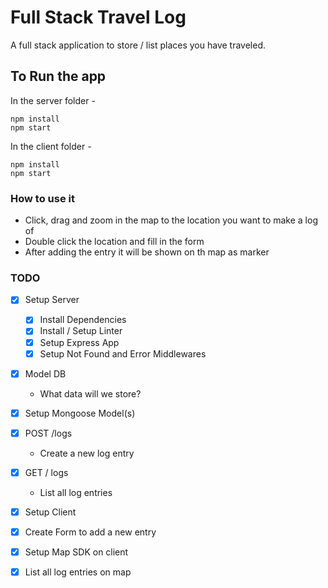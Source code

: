 # Full Stack Travel Log

A full stack application to store / list places you have traveled.

## To Run the app
  In the server folder - 
  ```
  npm install
  npm start

  ```
  In the client folder - 

  ```
  npm install
  npm start
  ```


### How to use it
  
  * Click, drag and zoom in the map to the location you want to make a log of
  * Double click the location and fill in the form
  * After adding the entry it will be shown on th map as marker


### TODO

* [x] Setup Server
  * [x] Install Dependencies
  * [x] Install / Setup Linter
  * [x] Setup Express App
  * [x] Setup Not Found and Error Middlewares
* [x] Model DB
  * What data will we store?
* [x] Setup Mongoose Model(s)
* [x] POST /logs
  * Create a new log entry
* [x] GET / logs
  * List all log entries
* [x] Setup Client
* [x] Create Form to add a new entry
* [x] Setup Map SDK on client
* [x] List all log entries on map


